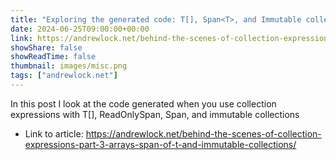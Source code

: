 ```yaml
---
title: "Exploring the generated code: T[], Span<T>, and Immutable collections: Behind the scenes of collection expressions - Part 3"
date: 2024-06-25T09:00:00+00:00
link: https://andrewlock.net/behind-the-scenes-of-collection-expressions-part-3-arrays-span-of-t-and-immutable-collections/
showShare: false
showReadTime: false
thumbnail: images/misc.png
tags: ["andrewlock.net"]
---
```

In this post I look at the code generated when you use collection expressions with T[], ReadOnlySpan, Span, and immutable collections

- Link to article: https://andrewlock.net/behind-the-scenes-of-collection-expressions-part-3-arrays-span-of-t-and-immutable-collections/